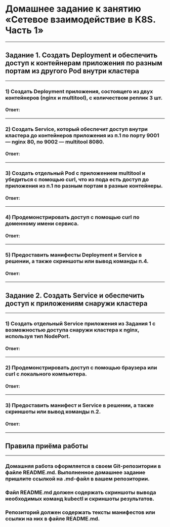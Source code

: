 # Домашнее задание к занятию «Сетевое взаимодействие в K8S. Часть 1»
---

## Задание 1. Создать Deployment и обеспечить доступ к контейнерам приложения по разным портам из другого Pod внутри кластера
---

### 1) Создать Deployment приложения, состоящего из двух контейнеров (nginx и multitool), с количеством реплик 3 шт.
#### Ответ:

---
### 2) Создать Service, который обеспечит доступ внутри кластера до контейнеров приложения из п.1 по порту 9001 — nginx 80, по 9002 — multitool 8080.
#### Ответ:

---
### 3) Создать отдельный Pod с приложением multitool и убедиться с помощью curl, что из пода есть доступ до приложения из п.1 по разным портам в разные контейнеры.
#### Ответ:

---
### 4) Продемонстрировать доступ с помощью curl по доменному имени сервиса.
#### Ответ:

---
### 5) Предоставить манифесты Deployment и Service в решении, а также скриншоты или вывод команды п.4.
#### Ответ:

---
## Задание 2. Создать Service и обеспечить доступ к приложениям снаружи кластера
---

### 1) Создать отдельный Service приложения из Задания 1 с возможностью доступа снаружи кластера к nginx, используя тип NodePort.
#### Ответ:

---
### 2) Продемонстрировать доступ с помощью браузера или curl с локального компьютера.
#### Ответ:

---
### 3) Предоставить манифест и Service в решении, а также скриншоты или вывод команды п.2.
#### Ответ:

---
## Правила приёма работы
---

### Домашняя работа оформляется в своем Git-репозитории в файле README.md. Выполненное домашнее задание пришлите ссылкой на .md-файл в вашем репозитории.
### Файл README.md должен содержать скриншоты вывода необходимых команд kubectl и скриншоты результатов.
### Репозиторий должен содержать тексты манифестов или ссылки на них в файле README.md.
